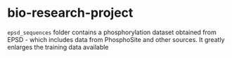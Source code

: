 # bio-research-project

`epsd_sequences` folder contains a phosphorylation dataset obtained from EPSD - which includes data from PhosphoSite and other sources. It greatly enlarges the training data available